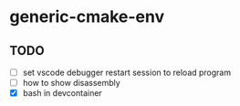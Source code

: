 # generic-cmake-env

## TODO

- [ ] set vscode debugger restart session to reload program
- [ ] how to show disassembly
- [x] bash in devcontainer